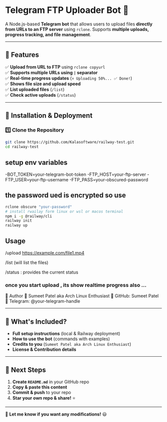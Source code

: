 # Telegram FTP Uploader Bot 🚀  

A Node.js-based **Telegram bot** that allows users to upload files **directly from URLs to an FTP server** using `rclone`. Supports **multiple uploads, progress tracking, and file management**.

---

## 📌 Features  
✅ **Upload from URL to FTP** using `rclone copyurl`  
✅ **Supports multiple URLs using `|` separator**  
✅ **Real-time progress updates** (`⬆️ Uploading 50%... ✅ Done!`)  
✅ **Shows file size and upload speed**  
✅ **List uploaded files** (`/list`)  
✅ **Check active uploads** (`/status`)  

---

## 🚀 Installation & Deployment  

### 1️⃣ **Clone the Repository**  
```bash
git clone https://github.com/Kalasoftware/railway-test.git
cd railway-test
```

## setup env variables 
-BOT_TOKEN=your-telegram-bot-token
-FTP_HOST=your-ftp-server
-FTP_USER=your-ftp-username
-FTP_PASS=your-obscured-password

## the password ued is encrypted so use 
```sh
rclone obscure "your-password"
# install rwailay form linux or wsl or macos terminal
npm i -g @railway/cli
railway init
railway up
```
## Usage

/upload https://example.com/file1.mp4

/list (will list the files)

/status : provides the current status 

### once you start upload , its show realtime progress also ... 

👤 Author
🔹 Sumeet Patel aka Arch Linux Enthusiast
🔹 GitHub: Sumeet Patel
🔹 Telegram: @your-telegram-handle


---

## **📌 What's Included?**
- **Full setup instructions** (local & Railway deployment)  
- **How to use the bot** (commands with examples)  
- **Credits to you** (`Sumeet Patel aka Arch Linux Enthusiast`)  
- **License & Contribution details**  

---

## **🚀 Next Steps**
1. **Create `README.md`** in your GitHub repo  
2. **Copy & paste this content**  
3. **Commit & push** to your repo  
4. **Star your own repo & share!** ⭐  

---

🚀 **Let me know if you want any modifications!** 😃



